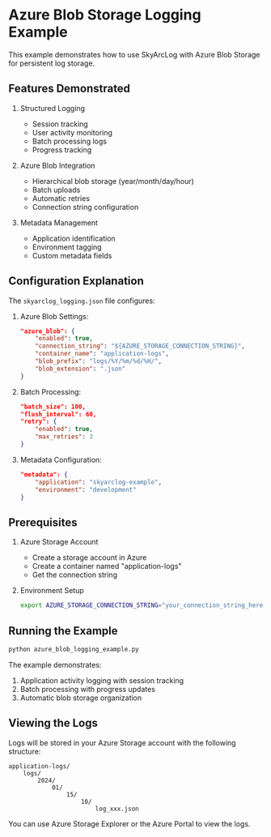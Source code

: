 # Azure Blob Storage Logging Example

This example demonstrates how to use SkyArcLog with Azure Blob Storage for persistent log storage.

## Features Demonstrated

1. Structured Logging
   - Session tracking
   - User activity monitoring
   - Batch processing logs
   - Progress tracking

2. Azure Blob Integration
   - Hierarchical blob storage (year/month/day/hour)
   - Batch uploads
   - Automatic retries
   - Connection string configuration
   
3. Metadata Management
   - Application identification
   - Environment tagging
   - Custom metadata fields

## Configuration Explanation

The `skyarclog_logging.json` file configures:

1. Azure Blob Settings:
   ```json
   "azure_blob": {
       "enabled": true,
       "connection_string": "${AZURE_STORAGE_CONNECTION_STRING}",
       "container_name": "application-logs",
       "blob_prefix": "logs/%Y/%m/%d/%H/",
       "blob_extension": ".json"
   }
   ```

2. Batch Processing:
   ```json
   "batch_size": 100,
   "flush_interval": 60,
   "retry": {
       "enabled": true,
       "max_retries": 3
   }
   ```

3. Metadata Configuration:
   ```json
   "metadata": {
       "application": "skyarclog-example",
       "environment": "development"
   }
   ```

## Prerequisites

1. Azure Storage Account
   - Create a storage account in Azure
   - Create a container named "application-logs"
   - Get the connection string

2. Environment Setup
   ```bash
   export AZURE_STORAGE_CONNECTION_STRING="your_connection_string_here"
   ```

## Running the Example

```bash
python azure_blob_logging_example.py
```

The example demonstrates:
1. Application activity logging with session tracking
2. Batch processing with progress updates
3. Automatic blob storage organization

## Viewing the Logs

Logs will be stored in your Azure Storage account with the following structure:
```
application-logs/
    logs/
        2024/
            01/
                15/
                    10/
                        log_xxx.json
```

You can use Azure Storage Explorer or the Azure Portal to view the logs.
